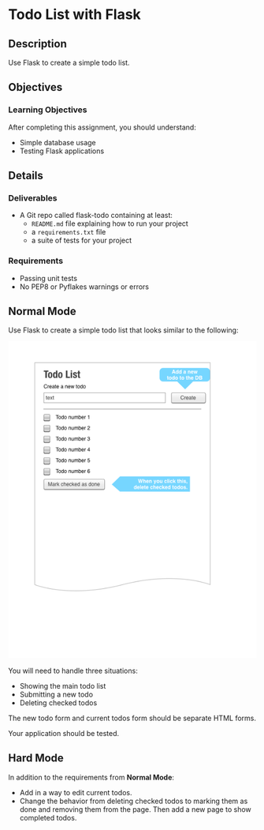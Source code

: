 # Todo List with Flask

## Description

Use Flask to create a simple todo list.

## Objectives

### Learning Objectives

After completing this assignment, you should understand:

* Simple database usage
* Testing Flask applications

## Details

### Deliverables

* A Git repo called flask-todo containing at least:
  * `README.md` file explaining how to run your project
  * a `requirements.txt` file
  * a suite of tests for your project

### Requirements  

* Passing unit tests
* No PEP8 or Pyflakes warnings or errors

## Normal Mode

Use Flask to create a simple todo list that looks similar to the
following:

![wireframe](todo.png)

You will need to handle three situations:

* Showing the main todo list
* Submitting a new todo
* Deleting checked todos

The new todo form and current todos form should be separate HTML forms.

Your application should be tested.

## Hard Mode

In addition to the requirements from **Normal Mode**:

* Add in a way to edit current todos.
* Change the behavior from deleting checked todos to marking them as done and removing them from the page. Then add a new page to show completed todos.
